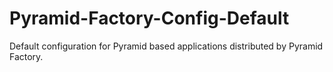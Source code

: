 # Pyramid-Factory-Config-Default
Default configuration for Pyramid based applications distributed by Pyramid Factory.
